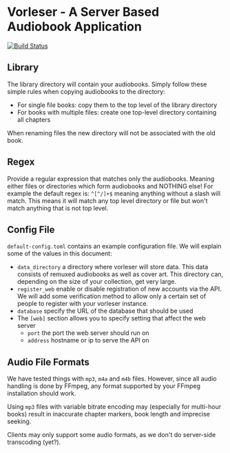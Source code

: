 # Vorleser - A Server Based Audiobook Application

[![Build Status](https://travis-ci.org/vorleser/vorleser-server.svg?branch=master)](https://travis-ci.org/vorleser/vorleser-server)
## Library
The library directory will contain your audiobooks.
Simply follow these simple rules when copying audiobooks to the directory:
* For single file books: copy them to the top level of the library directory
* For books with multiple files: create one top-level directory containing all chapters

When renaming files the new directory will not be associated with the old book.

## Regex
Provide a regular expression that matches only the audiobooks. Meaning either files or directories which form audiobooks and NOTHING else!
For example the default regex is:
`^[^/]+$` meaning anything without a slash will match.
This means it will match any top level directory or file but won't match anything that is not top level.

## Config File
`default-config.toml` contains an example configuration file.
We will explain some of the values in this document:

- `data_directory` a directory where vorleser will store data. This data consists of remuxed audiobooks as well as cover art. This directory can, depending on the size of your collection, get very large.
- `register_web` enable or disable registration of new accounts via the API. We will add some verification method to allow only a certain set of people to register with your vorleser instance.
- `database` specify the URL of the database that should be used
- The `[web]` section allows you to specify setting that affect the web server
    - `port` the port the web server should run on
    - `address` hostname or ip to serve the API on

## Audio File Formats

We have tested things with `mp3`, `m4a` and `m4b` files. However, since all audio handling is done by FFmpeg, any format supported by your FFmpeg installation should work.

Using `mp3` files with variable bitrate encoding may (especially for multi-hour books) result in inaccurate chapter markers, book length and imprecise seeking.

Clients may only support some audio formats, as we don't do server-side transcoding (yet?).
